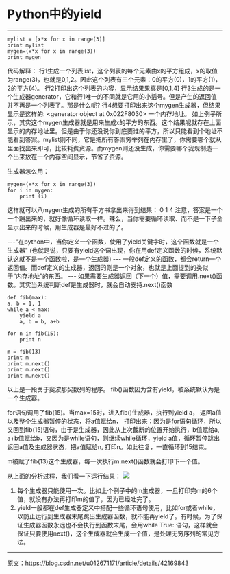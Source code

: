 # Python中的yield
---

    mylist = [x*x for x in range(3)]
    print mylist
    mygen=(x*x for x in range(3))
    print mygen

代码解释：
行1生成一个列表list，这个列表的每个元素由x的平方组成，x的取值为range(3)，也就是0,1,2。因此这个列表有三个元素：0的平方(0)，1的平方(1)，2的平方(4)。
行2打印出这个列表的内容，显示结果果真是[0,1,4]
行3生成的是一个生成器generator，它和行1唯一的不同就是它用的小括号。但是产生的返回值并不再是一个列表了。那是什么呢?
行4想要打印出来这个mygen生成器，但结果显示是这样的: <generator object <genexpr> at 0x022F8030> 一个内存地址。
如上例子所示，其实这个mygen生成器就是用来生成x的平方的东西。这个结果呢就存在上面显示的内存地址里。但是由于你还没说你到底要谁的平方，所以只能看到个地址不能看到答案。mylist则不同，它是把所有答案穷举列在内存里了，你需要哪个就从里面找出来即可，比较耗费资源。而mygen则还没生成，你需要哪个我现制造一个出来放在一个内存空间显示，节省了资源。

生成器怎么用：

    mygen=(x*x for x in range(3))
    for i in mygen:
        print (i)

这样就可以八mygen生成的所有平方书拿出来得到结果：
0       1       4
注意，答案是一个一个蹦出来的，就好像循环读取一样。辣么，当你需要循环读取、而不是一下子全显示出来的时候，用生成器是最好不过的了。

---"在python中，当你定义一个函数，使用了yield关键字时，这个函数就是一个生成器" (也就是说，只要有yield这个词出现，你在用def定义函数的时候，系统默认这就不是一个函数啦，是一个生成器)
--- 一般def定义的函数，都会return一个返回值。而def定义的生成器，返回的则是一个对象，也就是上面提到的类似于“内存地址”的东西。
--- 如果需要生成器返回（下一个）值，需要调用.next()函数。其实当系统判断def是生成器时，就会自动支持.next()函数

    def fib(max):
    a, b = 1, 1
    while a < max:
        yield a
        a, b = b, a+b

    for n in fib(15):
        print n
        
    m = fib(13)
    print m
    print m.next()
    print m.next()
    print m.next()

以上是一段关于斐波那契数列的程序。
fib()函数因为含有yield，被系统默认为是一个生成器。

for语句调用了fib(15)。当max=15时，进入fib()生成器，执行到yield a， 返回a值以及整个生成器暂停的状态，将a值赋给n， 打印出来；因为是for语句循环，所以又回到fib(15)语句，由于是生成器，因此从上次截断的位置开始执行，b值赋给a, a+b值赋给b，又因为是while语句，则继续while循环，yield a值，循环暂停跳出返回a值及生成器状态，把a值赋给n, 打印n。如此往复，一直循环到15结束。

m被赋了fib(13)这个生成器，每一次执行m.next()函数就会打印下一个值。

从上面的分析过程，我们看一下运行结果：
![](/home/gao/Pictures/yield.png)
1. 每个生成器只能使用一次。比如上个例子中的m生成器，一旦打印完m的6个值，就没有办法再打印m的值了，因为已经吐完了。
2. yield一般都在def生成器定义中搭配一些循环语句使用，比如for或者while，以防止运行到生成器末尾跳出生成器函数，就不能再yield了。有时候，为了保证生成器函数永远也不会执行到函数末尾，会用while True: 语句，这样就会保证只要使用next()，这个生成器就会生成一个值，是处理无穷序列的常见方法。


--------------------- 
原文：https://blog.csdn.net/u012671171/article/details/42169843 

